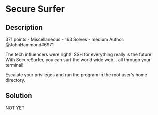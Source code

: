 # Secure Surfer
## Description
371 points - Miscellaneous - 163 Solves - medium
Author: @JohnHammond#6971

The tech influencers were right!! SSH for everything really is the future! With SecureSurfer, you can surf the world wide web... all through your terminal!

Escalate your privileges and run the program in the root user's home directory.

## Solution
NOT YET
